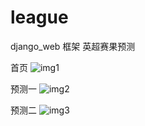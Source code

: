 # league
django_web 框架 英超赛果预测

首页
![img1](http://thumbnail0.baidupcs.com/thumbnail/47ff4192d7520e3452d23ff32d42e68e?fid=2013805471-250528-491658085002100&time=1496476800&rt=sh&sign=FDTAER-DCb740ccc5511e5e8fedcff06b081203-hCZCVQyc50N9z6hbVUPTq%2BMjGE4%3D&expires=8h&chkv=0&chkbd=0&chkpc=&dp-logid=3564850844723157269&dp-callid=0&size=c710_u400&quality=100)

预测一
![img2](http://thumbnail0.baidupcs.com/thumbnail/861152c9fa0091e0f893e4cf93752c20?fid=2013805471-250528-955273309435259&time=1496476800&rt=sh&sign=FDTAER-DCb740ccc5511e5e8fedcff06b081203-6z9F1LOC3YDCYKcPI1kWsCkBrt0%3D&expires=8h&chkv=0&chkbd=0&chkpc=&dp-logid=3564871745910968974&dp-callid=0&size=c710_u400&quality=100)

预测二
![img3](http://thumbnail0.baidupcs.com/thumbnail/3dca5fcd4d766dc3d79dd85ed28c0302?fid=2013805471-250528-399056642839528&time=1496476800&rt=sh&sign=FDTAER-DCb740ccc5511e5e8fedcff06b081203-bTfjo%2FytyyI3xatoa8wP17ilT1I%3D&expires=8h&chkv=0&chkbd=0&chkpc=&dp-logid=3564888514849068801&dp-callid=0&size=c710_u400&quality=100)
